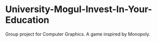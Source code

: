 # University-Mogul-Invest-In-Your-Education
Group project for Computer Graphics. A game inspired by Monopoly.
